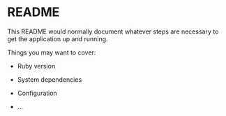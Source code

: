 # README

This README would normally document whatever steps are necessary to get the
application up and running.

Things you may want to cover:

* Ruby version

* System dependencies

* Configuration



* ...
